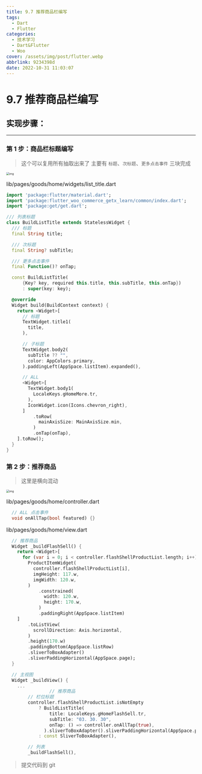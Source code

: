 ```yaml
---
title: 9.7 推荐商品栏编写
tags:
  - Dart
  - Flutter
categories:
  - 技术学习
  - Dart&Flutter
  - Woo
cover: /assets/img/post/flutter.webp
abbrlink: 9234398d
date: 2022-10-31 11:03:07
---
```


# 9.7 推荐商品栏编写

## 实现步骤：

---

### 第 1 步：商品栏标题编写

> 这个可以复用所有抽取出来了
> 主要有 `标题`、`次标题`、`更多点击事件` 三块完成

<img src="https://ducafecat.oss-cn-beijing.aliyuncs.com/podcast/image_Q6pgqcROL-.png" alt="img" style="zoom:50%;" />

lib/pages/goods/home/widgets/list_title.dart

```dart
import 'package:flutter/material.dart';
import 'package:flutter_woo_commerce_getx_learn/common/index.dart';
import 'package:get/get.dart';

/// 列表标题
class BuildListTitle extends StatelessWidget {
  /// 标题
  final String title;

  /// 次标题
  final String? subTitle;

  /// 更多点击事件
  final Function()? onTap;

  const BuildListTitle(
      {Key? key, required this.title, this.subTitle, this.onTap})
      : super(key: key);

  @override
  Widget build(BuildContext context) {
    return <Widget>[
      // 标题
      TextWidget.title1(
        title,
      ),

      // 子标题
      TextWidget.body2(
        subTitle ?? "",
        color: AppColors.primary,
      ).paddingLeft(AppSpace.listItem).expanded(),

      // ALL
      <Widget>[
        TextWidget.body1(
          LocaleKeys.gHomeMore.tr,
        ),
        IconWidget.icon(Icons.chevron_right),
      ]
          .toRow(
            mainAxisSize: MainAxisSize.min,
          )
          .onTap(onTap),
    ].toRow();
  }
}
```

### 第 2 步：推荐商品

> 这里是横向混动

<img src="https://ducafecat.oss-cn-beijing.aliyuncs.com/podcast/image_GbnsEveydy.png" alt="img" style="zoom:50%;" />

lib/pages/goods/home/controller.dart

```dart
  // ALL 点击事件
  void onAllTap(bool featured) {}
```

lib/pages/goods/home/view.dart

```dart
  // 推荐商品
  Widget _buildFlashSell() {
    return <Widget>[
      for (var i = 0; i < controller.flashShellProductList.length; i++)
        ProductItemWidget(
          controller.flashShellProductList[i],
          imgHeight: 117.w,
          imgWidth: 120.w,
        )
            .constrained(
              width: 120.w,
              height: 170.w,
            )
            .paddingRight(AppSpace.listItem)
    ]
        .toListView(
          scrollDirection: Axis.horizontal,
        )
        .height(170.w)
        .paddingBottom(AppSpace.listRow)
        .sliverToBoxAdapter()
        .sliverPaddingHorizontal(AppSpace.page);
  }
```

```dart
  // 主视图
  Widget _buildView() {
    ...
				// 推荐商品
        // 栏位标题
        controller.flashShellProductList.isNotEmpty
            ? BuildListTitle(
                title: LocaleKeys.gHomeFlashSell.tr,
                subTitle: "03. 30. 30",
                onTap: () => controller.onAllTap(true),
              ).sliverToBoxAdapter().sliverPaddingHorizontal(AppSpace.page)
            : const SliverToBoxAdapter(),

        // 列表
        _buildFlashSell(),
```

> 提交代码到 git
